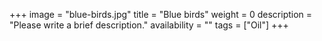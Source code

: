 +++
image = "blue-birds.jpg"
title = "Blue birds"
weight = 0
description = "Please write a brief description."
availability = ""
tags = ["Oil"]
+++

